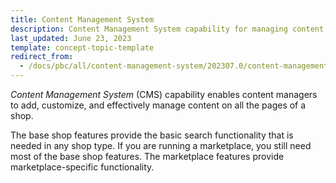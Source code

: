 ```yaml
---
title: Content Management System
description: Content Management System capability for managing content
last_updated: June 23, 2023
template: concept-topic-template
redirect_from:
  - /docs/pbc/all/content-management-system/202307.0/content-management-system.html
---
```


*Content Management System* (CMS) capability enables content managers to add, customize, and effectively manage content on all the pages of a shop.

The base shop features provide the basic search functionality that is needed in any shop type. If you are running a marketplace, you still need most of the base shop features. The marketplace features provide marketplace-specific functionality.
